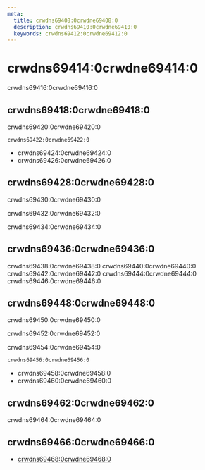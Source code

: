 ```yaml
---
meta:
  title: crwdns69408:0crwdne69408:0
  description: crwdns69410:0crwdne69410:0
  keywords: crwdns69412:0crwdne69412:0
---
```


# crwdns69414:0crwdne69414:0
crwdns69416:0crwdne69416:0

<entry-ad />

## crwdns69418:0crwdne69418:0
crwdns69420:0crwdne69420:0

`crwdns69422:0crwdne69422:0`
- crwdns69424:0crwdne69424:0
- crwdns69426:0crwdne69426:0


## crwdns69428:0crwdne69428:0
crwdns69430:0crwdne69430:0

  crwdns69432:0crwdne69432:0

  crwdns69434:0crwdne69434:0

## crwdns69436:0crwdne69436:0
crwdns69438:0crwdne69438:0
<alert type="success">crwdns69440:0crwdne69440:0</alert>
<alert type="info">crwdns69442:0crwdne69442:0</alert>
<alert type="warning">crwdns69444:0crwdne69444:0</alert>
<alert type="error">crwdns69446:0crwdne69446:0</alert>

## crwdns69448:0crwdne69448:0
crwdns69450:0crwdne69450:0

  crwdns69452:0crwdne69452:0

  crwdns69454:0crwdne69454:0

  `crwdns69456:0crwdne69456:0`
  - crwdns69458:0crwdne69458:0
  - crwdns69460:0crwdne69460:0

## crwdns69462:0crwdne69462:0
crwdns69464:0crwdne69464:0

## crwdns69466:0crwdne69466:0
  - [crwdns69468:0crwdne69468:0]()

<doc-footer />
